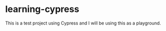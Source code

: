 # learning-cypress

This is a test project using Cypress and I will be using this as a playground.

